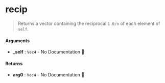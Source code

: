 # recip

>  Returns a vector containing the reciprocal `1.0/n` of each element of `self`.

#### Arguments

- **\_self** : `Vec4` \- No Documentation 🚧

#### Returns

- **arg0** : `Vec4` \- No Documentation 🚧
